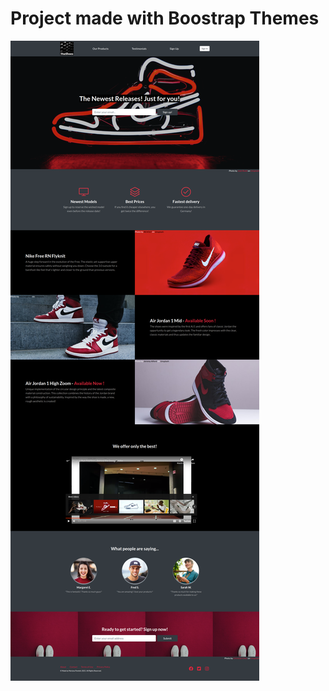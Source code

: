 # Project made with Boostrap Themes

![Result](img/screencapture-127-0-0-1-5500-2021-01-24-18_51_40.png)

